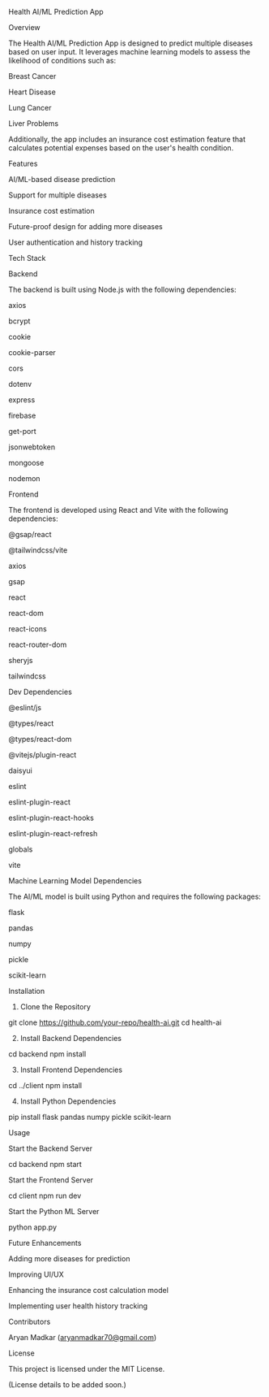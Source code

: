 Health AI/ML Prediction App

Overview

The Health AI/ML Prediction App is designed to predict multiple diseases based on user input. It leverages machine learning models to assess the likelihood of conditions such as:

Breast Cancer

Heart Disease

Lung Cancer

Liver Problems

Additionally, the app includes an insurance cost estimation feature that calculates potential expenses based on the user's health condition.

Features

AI/ML-based disease prediction

Support for multiple diseases

Insurance cost estimation

Future-proof design for adding more diseases

User authentication and history tracking

Tech Stack

Backend

The backend is built using Node.js with the following dependencies:

axios

bcrypt

cookie

cookie-parser

cors

dotenv

express

firebase

get-port

jsonwebtoken

mongoose

nodemon

Frontend

The frontend is developed using React and Vite with the following dependencies:

@gsap/react

@tailwindcss/vite

axios

gsap

react

react-dom

react-icons

react-router-dom

sheryjs

tailwindcss

Dev Dependencies

@eslint/js

@types/react

@types/react-dom

@vitejs/plugin-react

daisyui

eslint

eslint-plugin-react

eslint-plugin-react-hooks

eslint-plugin-react-refresh

globals

vite

Machine Learning Model Dependencies

The AI/ML model is built using Python and requires the following packages:

flask

pandas

numpy

pickle

scikit-learn

Installation

1. Clone the Repository

git clone https://github.com/your-repo/health-ai.git
cd health-ai

2. Install Backend Dependencies

cd backend
npm install

3. Install Frontend Dependencies

cd ../client
npm install

4. Install Python Dependencies

pip install flask pandas numpy pickle scikit-learn

Usage

Start the Backend Server

cd backend
npm start

Start the Frontend Server

cd client
npm run dev

Start the Python ML Server

python app.py

Future Enhancements

Adding more diseases for prediction

Improving UI/UX

Enhancing the insurance cost calculation model

Implementing user health history tracking

Contributors

Aryan Madkar (aryanmadkar70@gmail.com)

License

This project is licensed under the MIT License.

(License details to be added soon.)
